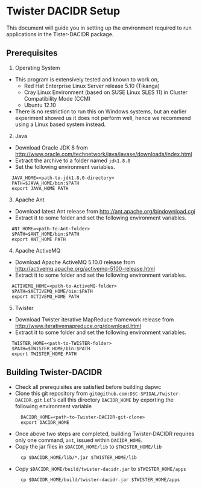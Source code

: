 Twister DACIDR Setup
==
This document will guide you in setting up the environment required to run applications in the Tister-DACIDR package.

Prerequisites
--
1. Operating System
  * This program is extensively tested and known to work on,
    *  Red Hat Enterprise Linux Server release 5.10 (Tikanga)
    *  Cray Linux Environment (based on SUSE Linux SLES 11) in Cluster Compatibility Mode (CCM)
    *  Ubuntu 12.10
  * There is no restriction to run this on Windows systems, but an earlier experiment showed us it does not perform well, hence we recommend using a Linux based system instead.

2. Java
  * Download Oracle JDK 8 from http://www.oracle.com/technetwork/java/javase/downloads/index.html
  * Extract the archive to a folder named `jdk1.8.0`
  * Set the following environment variables.
  ```
    JAVA_HOME=<path-to-jdk1.8.0-directory>
    PATH=$JAVA_HOME/bin:$PATH
    export JAVA_HOME PATH
  ```

3. Apache Ant
  * Download latest Ant release from http://ant.apache.org/bindownload.cgi
  * Extract it to some folder and set the following environment variables.
  ```
    ANT_HOME=<path-to-Ant-folder>
    $PATH=$ANT_HOME/bin:$PATH
    export ANT_HOME PATH
  ```
  
4. Apache ActiveMQ
  * Download Apache ActiveMQ 5.10.0 release from http://activemq.apache.org/activemq-5100-release.html
  * Extract it to some folder and set the following environment variables.
  ```
    ACTIVEMQ_HOME=<path-to-ActiveMQ-folder>
    $PATH=$ACTIVEMQ_HOME/bin:$PATH
    export ACTIVEMQ_HOME PATH
  ```
  
5. Twister
  * Download Twister iterative MapReduce framework release from http://www.iterativemapreduce.org/download.html
  * Extract it to some folder and set the following environment variables.
  ```
    TWISTER_HOME=<path-to-TWISTER-folder>
    $PATH=$TWISTER_HOME/bin:$PATH
    export TWISTER_HOME PATH
  ```  
  
  Building Twister-DACIDR
  --
* Check all prerequisites are satisfied before building dapwc
* Clone this git repository from `git@github.com:DSC-SPIDAL/Twister-DACIDR.git` Let's call this directory `DACIDR_HOME` by exporting the following environment variable
  ```
    DACIDR_HOME=<path-to-Twister-DACIDR-git-clone>
    export DACIDR_HOME
  ```
* Once above two steps are completed, building Twister-DACIDR requires only one command, `ant`, issued within `DACIDR_HOME`.
* Copy the jar files in `$DACIDR_HOME/lib` to `$TWISTER_HOME/lib`
  ```
    cp $DACIDR_HOME/lib/*.jar $TWISTER_HOME/lib
  ```
* Copy `$DACIDR_HOME/build/twister-dacidr.jar` to `$TWISTER_HOME/apps`
  ```
    cp $DACIDR_HOME/build/twister-dacidr.jar $TWISTER_HOME/apps
  ```

